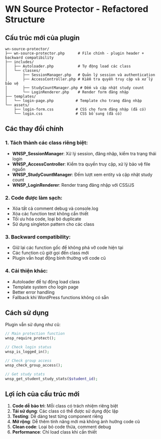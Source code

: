 # WN Source Protector - Refactored Structure

## Cấu trúc mới của plugin

```
wn-source-protector/
├── wn-source-protector.php      # File chính - plugin header + backward compatibility
├── includes/
│   ├── Autoloader.php           # Tự động load các class
│   └── classes/
│       ├── SessionManager.php   # Quản lý session và authentication
│       ├── AccessController.php # Kiểm tra quyền truy cập và xử lý bảo vệ
│       ├── StudyCountManager.php # Đếm và cập nhật study count
│       └── LoginRenderer.php    # Render form đăng nhập
├── templates/
│   └── login-page.php          # Template cho trang đăng nhập
└── assets/
    ├── login-form.css          # CSS cho form đăng nhập (đã có)
    └── login.css               # CSS bổ sung (đã có)
```

## Các thay đổi chính

### 1. Tách thành các class riêng biệt:

- **WNSP_SessionManager**: Xử lý session, đăng nhập, kiểm tra trạng thái login
- **WNSP_AccessController**: Kiểm tra quyền truy cập, xử lý bảo vệ file nguồn
- **WNSP_StudyCountManager**: Đếm lượt xem entity và cập nhật study count
- **WNSP_LoginRenderer**: Render trang đăng nhập với CSS/JS

### 2. Code được làm sạch:

- Xóa tất cả comment debug và console.log
- Xóa các function test không cần thiết
- Tối ưu hóa code, loại bỏ duplicate
- Sử dụng singleton pattern cho các class

### 3. Backward compatibility:

- Giữ lại các function gốc để không phá vỡ code hiện tại
- Các function cũ giờ gọi đến class mới
- Plugin vẫn hoạt động bình thường với code cũ

### 4. Cải thiện khác:

- Autoloader để tự động load class
- Template system cho login page
- Better error handling
- Fallback khi WordPress functions không có sẵn

## Cách sử dụng

Plugin vẫn sử dụng như cũ:

```php
// Main protection function
wnsp_require_protect();

// Check login status
wnsp_is_logged_in();

// Check group access
wnsp_check_group_access();

// Get study stats
wnsp_get_student_study_stats($student_id);
```

## Lợi ích của cấu trúc mới

1. **Code dễ bảo trì**: Mỗi class có trách nhiệm riêng biệt
2. **Tái sử dụng**: Các class có thể được sử dụng độc lập
3. **Testing**: Dễ dàng test từng component riêng
4. **Mở rộng**: Dễ thêm tính năng mới mà không ảnh hưởng code cũ
5. **Clean code**: Loại bỏ code thừa, comment debug
6. **Performance**: Chỉ load class khi cần thiết
